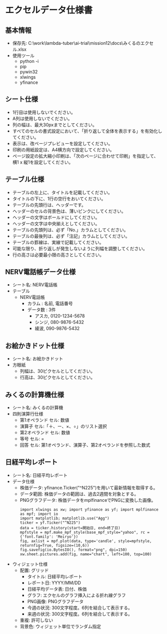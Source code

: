 # エクセルデータ仕様書

## 基本情報
- 保存先: C:\work\lambda-tuber\ai-trial\mission12\docs\みくるのエクセル.xlsx
- 使用ツール
    - python -i
    - pip
    - pywin32
    - xlwings
    - yfinance


## シート仕様
- 1行目は使用しないでください。
- A列は使用しないでください。
- 列の幅は、最大30pxまでとしてください。
- すべてのセルの書式設定において、「折り返して全体を表示する」を有効化してください。
- 表示は、改ページプレビューを設定してください。
- 印刷の用紙設定は、A4横方向で設定してください。
- ページ設定の拡大縮小印刷は、「次のページに合わせて印刷」を指定して、横1 x 縦1を設定してください。


## テーブル仕様
- テーブルの左上に、タイトルを記載してください。
- タイトルの下に、1行の空行をおいてください。
- テーブルの先頭行は、ヘッダーです。
- ヘッダーのセルの背景色は、薄いピンクにしてください。
- ヘッダーの文字はボールドにしてください。
- ヘッダーの文字は中央揃えとしてください。
- テーブルの先頭列は、必ず「No.」カラムとしてください。
- テーブルの最後列は、必ず「注記」カラムとしてください。
- テーブルの罫線は、実線で記載してください。
- 可能な限り、折り返しが発生しないように列幅を調整してください。
- 行の高さは必要最小限の高さとしてください。


## NERV電話帳データ仕様
- シート名: NERV電話帳
- テーブル
    - NERV電話帳
        - カラム : 名前, 電話番号
        - データ数 : 3件
            - アスカ, 0120-1234-5678
            - シンジ, 080-9876-5432
            - 綾波, 090-9876-5432


## お絵かきドット仕様
- シート名: お絵かきドット
- 方眼紙
  - 列幅は、30ピクセルとしてください。
  - 行高は、30ピクセルとしてください。
    

## みくるの計算機仕様
- シート名: みくるの計算機
- 四則演算行仕様
  - 第1オペランド セル: 数値
  - 演算子 セル:「＋、ー、×、÷」のリスト選択
  - 第2オペランド セル: 数値
  - 等号 セル: =
  - 回答 セル: 第1オペランド、演算子、第2オペランドを参照した数式


## 日経平均レポート
- シート名: 日経平均レポート
- データ仕様
  - 株価データ: yfinance.Ticker("^N225")を用いて最新情報を取得する。
  - データ範囲: 株価データの範囲は、過去2週間を対象とする。
  - PNGグラフデータ: 株価データをmplfinanceでPNGに変換した画像。  
      ```変換コード
      import xlwings as xw; import yfinance as yf; import mplfinance as mpf; import io
      import matplotlib; matplotlib.use("Agg") 
      ticker = yf.Ticker("^N225")
      data = ticker.history(start=開始日, end=終了日)
      mpfstyle = mpf.make_mpf_style(base_mpf_style="yahoo", rc = {'font.family': 'Meiryo'})
      fig, axlist = mpf.plot(data, type='candle', style=mpfstyle, returnfig=True, figsize=(10,6))
      fig.savefig(io.BytesIO(), format="png", dpi=150)
      xw.sheet.pictures.add(fig, name="chart", left=100, top=100)
      ```
- ウィジェット仕様
  - 配置: グリッド
      - タイトル: 日経平均レポート
      - レポート日: YYYY/MM/DD 
      - 日経平均データ表: 日付、株価
      - グラフ: エクセルのグラフ挿入による折れ線グラフ
      - PNG画像: PNGグラフデータ
      - 今週の状況: 300文字程度。6列を結合して表示する。
      - 来週の状況: 300文字程度。6列を結合して表示する。
  - 重複: 許可しない
  - 背景色: ウィジェット単位でランダム指定

